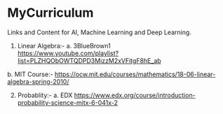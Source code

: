 # MyCurriculum
Links and Content for AI, Machine Learning and Deep Learning. 

1. Linear Algebra:- 
a. 3BlueBrown1  
https://www.youtube.com/playlist?list=PLZHQObOWTQDPD3MizzM2xVFitgF8hE_ab

b. MIT Course:-
https://ocw.mit.edu/courses/mathematics/18-06-linear-algebra-spring-2010/

2. Probablity:-
a. EDX
https://www.edx.org/course/introduction-probability-science-mitx-6-041x-2


